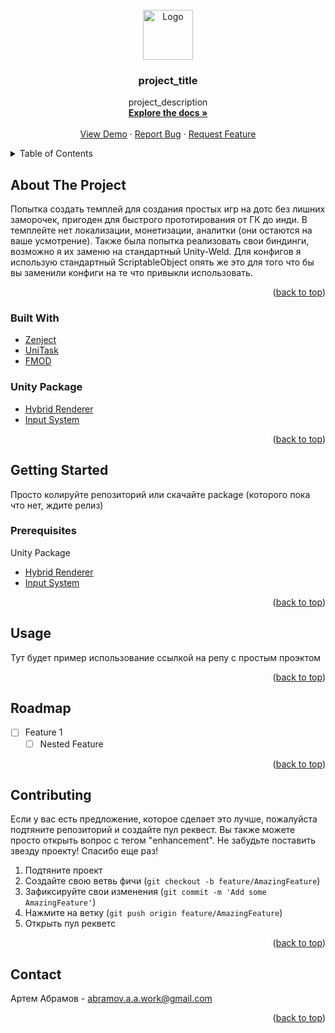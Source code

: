 <br />
<div align="center">
  <a href="https://github.com/github_username/repo_name">
    <img src="images/logo.png" alt="Logo" width="80" height="80">
  </a>

<h3 align="center">project_title</h3>

  <p align="center">
    project_description
    <br />
    <a href="https://github.com/github_username/repo_name"><strong>Explore the docs »</strong></a>
    <br />
    <br />
    <a href="https://github.com/github_username/repo_name">View Demo</a>
    ·
    <a href="https://github.com/github_username/repo_name/issues">Report Bug</a>
    ·
    <a href="https://github.com/github_username/repo_name/issues">Request Feature</a>
  </p>
</div>



<!-- TABLE OF CONTENTS -->
<details>
  <summary>Table of Contents</summary>
  <ol>
    <li>
      <a href="#about-the-project">About The Project</a>
      <ul>
        <li><a href="#built-with">Built With</a></li>
      </ul>
    </li>
    <li>
      <a href="#getting-started">Getting Started</a>
      <ul>
        <li><a href="#prerequisites">Prerequisites</a></li>
        <li><a href="#installation">Installation</a></li>
      </ul>
    </li>
    <li><a href="#usage">Usage</a></li>
    <li><a href="#roadmap">Roadmap</a></li>
    <li><a href="#contributing">Contributing</a></li>
    <li><a href="#license">License</a></li>
    <li><a href="#contact">Contact</a></li>
    <li><a href="#acknowledgments">Acknowledgments</a></li>
  </ol>
</details>



<!-- ABOUT THE PROJECT -->
## About The Project

Попытка создать темплей для создания простых игр на дотс без лишних заморочек, пригоден для быстрого прототирования от ГК до инди. 
В темплейте нет локализации, монетизации, аналитки (они остаются на ваше усмотрение). Также была попытка реализовать свои биндинги, возможно я их заменю на стандартный Unity-Weld. Для конфигов я использую стандартный ScriptableObject опять же это для того что бы вы заменили конфиги на те что привыкли использовать. 

<p align="right">(<a href="#top">back to top</a>)</p>



### Built With

* [Zenject](https://github.com/modesttree/Zenject)
* [UniTask](https://github.com/Cysharp/UniTask)
* [FMOD](https://fmod.com/download)

### Unity Package
* [Hybrid Renderer](https://docs.unity3d.com/Packages/com.unity.rendering.hybrid@0.50/manual/creating-a-new-hybrid-renderer-project.html)
* [Input System](https://docs.unity3d.com/Packages/com.unity.inputsystem@1.0/manual/Installation.html)

<p align="right">(<a href="#top">back to top</a>)</p>



<!-- GETTING STARTED -->
## Getting Started

Просто колируйте репозиторий или скачайте package (которого пока что нет, ждите релиз)

### Prerequisites

Unity Package
* [Hybrid Renderer](https://docs.unity3d.com/Packages/com.unity.rendering.hybrid@0.50/manual/creating-a-new-hybrid-renderer-project.html)
* [Input System](https://docs.unity3d.com/Packages/com.unity.inputsystem@1.0/manual/Installation.html)

<p align="right">(<a href="#top">back to top</a>)</p>



<!-- USAGE EXAMPLES -->
## Usage

Тут будет пример использование ссылкой на репу с простым проэктом

<p align="right">(<a href="#top">back to top</a>)</p>



<!-- ROADMAP -->
## Roadmap

- [ ] Feature 1
    - [ ] Nested Feature

<p align="right">(<a href="#top">back to top</a>)</p>



<!-- CONTRIBUTING -->
## Contributing

Если у вас есть предложение, которое сделает это лучше, пожалуйста подтяните репозиторий и создайте пул реквест. Вы также можете просто открыть  вопрос с тегом "enhancement".
Не забудьте поставить звезду проекту! Спасибо еще раз!

1. Подтяните проект
2. Создайте свою ветвь фичи (`git checkout -b feature/AmazingFeature`)
3. Зафиксируйте свои изменения (`git commit -m 'Add some AmazingFeature'`)
4. Нажмите на ветку (`git push origin feature/AmazingFeature`)
5. Открыть пул рекветс

<p align="right">(<a href="#top">back to top</a>)</p>



<!-- CONTACT -->
## Contact

Артем Абрамов - abramov.a.a.work@gmail.com

<p align="right">(<a href="#top">back to top</a>)</p>



<!-- MARKDOWN LINKS & IMAGES -->
<!-- https://www.markdownguide.org/basic-syntax/#reference-style-links -->
[contributors-shield]: https://img.shields.io/github/contributors/github_username/repo_name.svg?style=for-the-badge
[contributors-url]: https://github.com/github_username/repo_name/graphs/contributors
[forks-shield]: https://img.shields.io/github/forks/github_username/repo_name.svg?style=for-the-badge
[forks-url]: https://github.com/github_username/repo_name/network/members
[stars-shield]: https://img.shields.io/github/stars/github_username/repo_name.svg?style=for-the-badge
[stars-url]: https://github.com/github_username/repo_name/stargazers
[issues-shield]: https://img.shields.io/github/issues/github_username/repo_name.svg?style=for-the-badge
[issues-url]: https://github.com/github_username/repo_name/issues
[license-shield]: https://img.shields.io/github/license/github_username/repo_name.svg?style=for-the-badge
[license-url]: https://github.com/github_username/repo_name/blob/master/LICENSE.txt
[linkedin-shield]: https://img.shields.io/badge/-LinkedIn-black.svg?style=for-the-badge&logo=linkedin&colorB=555
[linkedin-url]: https://linkedin.com/in/linkedin_username
[product-screenshot]: images/screenshot.png

